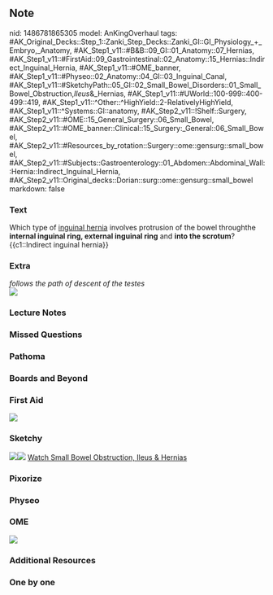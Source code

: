 ## Note
nid: 1486781865305
model: AnKingOverhaul
tags: #AK_Original_Decks::Step_1::Zanki_Step_Decks::Zanki_GI::GI_Physiology_+_Embryo,_Anatomy, #AK_Step1_v11::#B&B::09_GI::01_Anatomy::07_Hernias, #AK_Step1_v11::#FirstAid::09_Gastrointestinal::02_Anatomy::15_Hernias::Indirect_Inguinal_Hernia, #AK_Step1_v11::#OME_banner, #AK_Step1_v11::#Physeo::02_Anatomy::04_GI::03_Inguinal_Canal, #AK_Step1_v11::#SketchyPath::05_GI::02_Small_Bowel_Disorders::01_Small_Bowel_Obstruction,_Ileus_&_Hernias, #AK_Step1_v11::#UWorld::100-999::400-499::419, #AK_Step1_v11::^Other::^HighYield::2-RelativelyHighYield, #AK_Step1_v11::^Systems::GI::anatomy, #AK_Step2_v11::!Shelf::Surgery, #AK_Step2_v11::#OME::15_General_Surgery::06_Small_Bowel, #AK_Step2_v11::#OME_banner::Clinical::15_Surgery:_General::06_Small_Bowel, #AK_Step2_v11::#Resources_by_rotation::Surgery::ome::gensurg::small_bowel, #AK_Step2_v11::#Subjects::Gastroenterology::01_Abdomen::Abdominal_Wall::Hernia::Indirect_Inguinal_Hernia, #AK_Step2_v11::Original_decks::Dorian::surg::ome::gensurg::small_bowel
markdown: false

### Text
<div>
  Which type of <u>inguinal hernia</u> involves protrusion of the
  bowel throughthe <b>internal inguinal ring, external inguinal
  ring</b> and <b>into the scrotum</b>?
  <div>
    {{c1::Indirect inguinal hernia}}
  </div>
</div>

### Extra
<div>
  <i>follows the path of descent of the testes</i>
</div>
<div><img src=
"Indirect%20inguinal%20hernia_1606536512076.png"></div>

### Lecture Notes


### Missed Questions


### Pathoma


### Boards and Beyond


### First Aid
<img src="tmplIBeFf.png">

### Sketchy
<img src=
"Screen%20Shot%202020-01-10%20at%201.43.13%20PM.JPG"><img src=
"Zoverall%20picture%20(42)_1566160514431.JPG"> <a href=
"https://dashboard.sketchy.com/study/medical/courses/medical-pathophysiology/units/medical-pathophysiology-gi/videos/medical-pathophysiology-gi-small-bowel-disorders-small-bowel-obstruction-ileus-and-hernias?utm_source=anki&utm_medium=partnership&utm_campaign=february_update&utm_content=medical">
Watch Small Bowel Obstruction, Ileus & Hernias</a>

### Pixorize


### Physeo


### OME
<div class="ome-widget">
  <a href="https://onlinemeded.org?ref=anki"><img src=
  "_OME_AnkiFlashcards_General_7.png"></a>
</div>

### Additional Resources


### One by one

